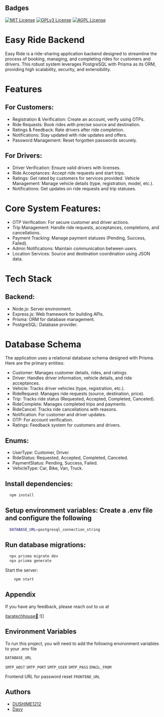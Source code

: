 

## Badges

[![MIT License](https://img.shields.io/badge/License-MIT-green.svg)](https://choosealicense.com/licenses/mit/)
[![GPLv3 License](https://img.shields.io/badge/License-GPL%20v3-yellow.svg)](https://opensource.org/licenses/)
[![AGPL License](https://img.shields.io/badge/license-AGPL-blue.svg)](http://www.gnu.org/licenses/agpl-3.0)


# Easy Ride Backend

Easy Ride is a ride-sharing application backend designed to streamline the process of booking, managing, and completing rides for customers and drivers. This robust system leverages PostgreSQL with Prisma as its ORM, providing high scalability, security, and extensibility.


# Features
## For Customers:
- Registration & Verification: Create an account, verify using OTPs.
- Ride Requests: Book rides with precise source and destination.
- Ratings & Feedback: Rate drivers after ride completion.
- Notifications: Stay updated with ride updates and offers.
- Password Management: Reset forgotten passwords securely.
## For Drivers:
- Driver Verification: Ensure valid drivers with licenses.
- Ride Acceptances: Accept ride requests and start trips.
- Ratings: Get rated by customers for services provided.
Vehicle Management: Manage vehicle details (type, registration, model, etc.).
- Notifications: Get updates on ride requests and trip statuses.

# Core System Features:
- OTP Verification: For secure customer and driver actions.
- Trip Management: Handle ride requests, acceptances, completions, and cancellations.
- Payment Tracking: Manage payment statuses (Pending, Success, Failed).
- Admin Notifications: Maintain communication between users.
- Location Services: Source and destination coordination using JSON data.

# Tech Stack
## Backend:
* Node.js: Server environment.
* Express.js: Web framework for building APIs.
* Prisma: ORM for database management.
* PostgreSQL: Database provider.

# Database Schema
The application uses a relational database schema designed with Prisma. Here are the primary entities:

- Customer: Manages customer details, rides, and ratings.
- Driver: Handles driver information, vehicle details, and ride acceptances.
- Vehicle: Tracks driver vehicles (type, registration, etc.).
- RideRequest: Manages ride requests (source, destination, price).
- Trip: Tracks ride status (Requested, Accepted, Completed, Canceled).
- RideComplete: Manages completed trips and payments.
- RideCancel: Tracks ride cancellations with reasons.
- Notification: For customer and driver updates.
- OTP: For account verification.
- Ratings: Feedback system for customers and drivers.
## Enums:
- UserType: Customer, Driver.
- RideStatus: Requested, Accepted, Completed, Canceled.
- PaymentStatus: Pending, Success, Failed.
- VehicleType: Car, Bike, Van, Truck.

## Install dependencies:

```bash
  npm install

```
## Setup environment variables: Create a .env file and configure the following

```bash
  DATABASE_URL=postgresql_connection_string

```
## Run database migrations:

```bash
  npx prisma migrate dev
  npx prisma generate

```
Start the server:

```bash
    npm start
```
## Appendix

If you have any feedback, please reach out to us at

[itaratechhouse🚀](itaratechhouse.com)
![]


## Environment Variables

To run this project, you will need to add the following environment variables to your .env file

`DATABASE_URL`

`SMTP_HOST`
`SMTP_PORT`
`SMTP_USER`
`SMTP_PASS`
`EMAIL_FROM`

 Frontend URL for password reset
`FRONTEND_URL`


## Authors

- [DUSHIME1212](https://github.com/DUSHIME1212)
- [Davy](https://github.com/DUSHIME1212)
